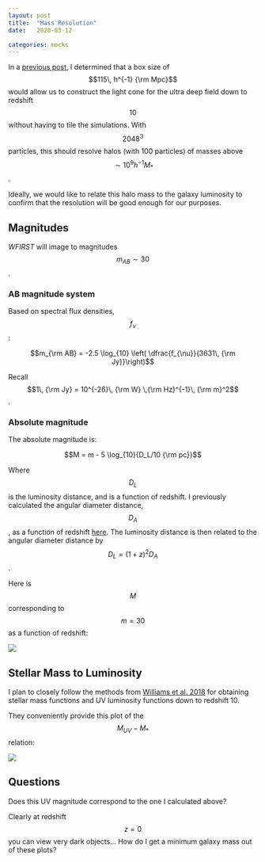 ```yaml
---
layout: post
title:  "Mass Resolution"
date:   2020-03-12

categories: mocks
---
```



In a <a href="https://ndrakos.github.io/blog/mocks/Box_Size/">previous post</a>, I determined that a box size of $$115\, h^{-1} {\rm Mpc}$$ would allow us to construct the light cone for the ultra deep field down to redshift $$10$$ without having to tile the simulations. With $$2048^3$$ particles, this should resolve halos (with 100 particles) of masses above $$\sim 10^{9} h^{-1} M_*$$.

Ideally, we would like to relate this halo mass to the galaxy luminosity to confirm that the resolution will be good enough for our purposes.

## Magnitudes

*WFIRST* will image to magnitudes $$m_{AB} \sim 30$$.

### AB magnitude system

Based on spectral flux densities, $$f_{\nu}$$:

$$m_{\rm AB} = -2.5 \log_{10} \left( \dfrac{f_{\nu}}{3631\, {\rm Jy}}\right)$$

Recall $$1\, {\rm Jy} = 10^{-26}\, {\rm W} \,{\rm Hz}^{-1}\, {\rm m}^2$$.

### Absolute magnitude

The absolute magnitude is:

$$M = m - 5 \log_{10}{D_L/10 {\rm pc}}$$

Where $$D_L$$ is the luminosity distance, and is a function of redshift. I previously calculated the angular diameter distance, $$D_A$$ , as a function of redshift <a href="https://ndrakos.github.io/blog/mocks/Box_Size/">here</a>. The luminosity distance is then related to the angular diameter distance by $$D_L = (1+z)^2 D_A$$.

Here is $$M$$ corresponding to $$m = 30$$ as a function of redshift:

<img src="{{ site.baseurl }}/assets/plots/MagnitudeVsRedshift.png">

<!---
At redshift $$z=10$$, *WFIRST* will detect objects brighter than $$\sim -20$$ mag AB.
-->

## Stellar Mass to Luminosity

I plan to closely follow the methods from <a href="https://ui.adsabs.harvard.edu/abs/2018ApJS..236...33W/abstract"> Williams et al. 2018</a> for obtaining stellar mass functions and UV luminosity functions down to redshift 10.

They conveniently provide this plot of the $$M_{UV}-M_*$$ relation:

<img src="{{ site.baseurl }}/assets/plots/MUV_vs_Mstar_Williams.png">


## Questions

Does this UV magnitude correspond to the one I calculated above?

Clearly at redshift $$z=0$$ you can view very dark objects... How do I get a minimum galaxy mass out of these plots?
